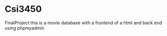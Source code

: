 # Csi3450
FinalProject
this is a movie database with a frontend of a html and back end using phpmyadmin
